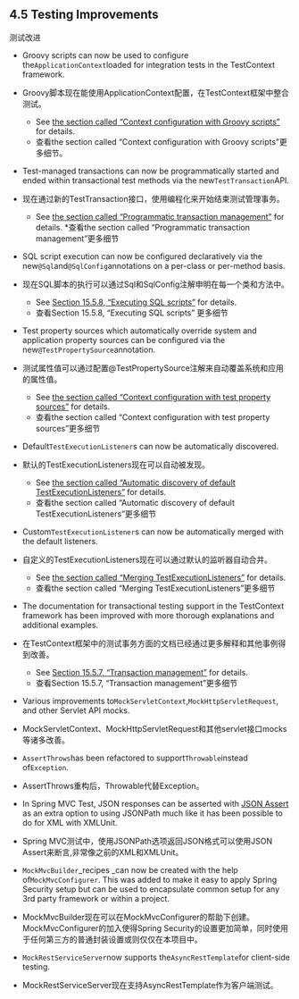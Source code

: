 ## 4.5 Testing Improvements
测试改进

* Groovy scripts can now be used to configure the`ApplicationContext`loaded for integration tests in the TestContext framework.
* Groovy脚本现在能使用ApplicationContext配置，在TestContext框架中整合测试。

  * See [the section called “Context configuration with Groovy scripts”](https://docs.spring.io/spring/docs/current/spring-framework-reference/htmlsingle/#testcontext-ctx-management-groovy) for details.
  * 查看the section called “Context configuration with Groovy scripts”更多细节。
  
* Test-managed transactions can now be programmatically started and ended within transactional test methods via the new`TestTransaction`API.
* 现在通过新的TestTransaction接口，使用编程化来开始结束测试管理事务。

  * See [the section called “Programmatic transaction management”](https://docs.spring.io/spring/docs/current/spring-framework-reference/htmlsingle/#testcontext-tx-programmatic-tx-mgt) for details.
  *查看the section called “Programmatic transaction management”更多细节

* SQL script execution can now be configured declaratively via the new`@Sql`and`@SqlConfig`annotations on a per-class or per-method basis.
* 现在SQL脚本的执行可以通过Sql和SqlConfig注解申明在每一个类和方法中。

  * See [Section 15.5.8, “Executing SQL scripts”](https://docs.spring.io/spring/docs/current/spring-framework-reference/htmlsingle/#testcontext-executing-sql) for details.
  * 查看Section 15.5.8, “Executing SQL scripts” 更多细节

* Test property sources which automatically override system and application property sources can be configured via the new`@TestPropertySource`annotation.
* 测试属性值可以通过配置@TestPropertySource注解来自动覆盖系统和应用的属性值。

  * See [the section called “Context configuration with test property sources”](https://docs.spring.io/spring/docs/current/spring-framework-reference/htmlsingle/#testcontext-ctx-management-property-sources) for details.
  * 查看the section called “Context configuration with test property sources”更多细节

* Default`TestExecutionListener`s can now be automatically discovered.
* 默认的TestExecutionListeners现在可以自动被发现。

  * See [the section called “Automatic discovery of default TestExecutionListeners”](https://docs.spring.io/spring/docs/current/spring-framework-reference/htmlsingle/#testcontext-tel-config-automatic-discovery) for details.
  * 查看the section called “Automatic discovery of default TestExecutionListeners”更多细节

* Custom`TestExecutionListener`s can now be automatically merged with the default listeners.
* 自定义的TestExecutionListeners现在可以通过默认的监听器自动合并。

  * See [the section called “Merging TestExecutionListeners”](https://docs.spring.io/spring/docs/current/spring-framework-reference/htmlsingle/#testcontext-tel-config-merging) for details.
  * 查看the section called “Merging TestExecutionListeners”更多细节

* The documentation for transactional testing support in the TestContext framework has been improved with more thorough explanations and additional examples.
* 在TestContext框架中的测试事务方面的文档已经通过更多解释和其他事例得到改善。

  * See [Section 15.5.7, “Transaction management”](https://docs.spring.io/spring/docs/current/spring-framework-reference/htmlsingle/#testcontext-tx) for details.
  * 查看Section 15.5.7, “Transaction management”更多细节

* Various improvements to`MockServletContext`,`MockHttpServletRequest`, and other Servlet API mocks.
* MockServletContext、MockHttpServletRequest和其他servlet接口mocks等诸多改善。

* `AssertThrows`has been refactored to support`Throwable`instead of`Exception`.
* AssertThrows重构后，Throwable代替Exception。
* In Spring MVC Test, JSON responses can be asserted with [JSON Assert](https://github.com/skyscreamer/JSONassert) as an extra option to using JSONPath much like it has been possible to do for XML with XMLUnit.
* Spring MVC测试中，使用JSONPath选项返回JSON格式可以使用JSON Assert来断言,非常像之前的XML和XMLUnit。
* `MockMvcBuilder`_recipes _can now be created with the help of`MockMvcConfigurer`. This was added to make it easy to apply Spring Security setup but can be used to encapsulate common setup for any 3rd party framework or within a project.
* MockMvcBuilder现在可以在MockMvcConfigurer的帮助下创建。MockMvcConfigurer的加入使得Spring Security的设置更加简单，同时使用于任何第三方的普通封装设置或则仅仅在本项目中。
* `MockRestServiceServer`now supports the`AsyncRestTemplate`for client-side testing.
* MockRestServiceServer现在支持AsyncRestTemplate作为客户端测试。



